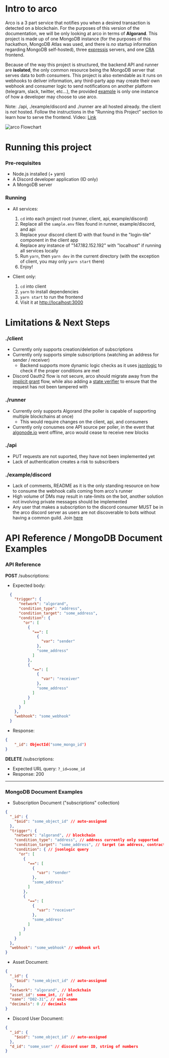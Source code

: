 # Intro to arco
Arco is a 3 part service that notifies you when a desired transaction is detected on a blockchain. For the purposes of this version of the documentation, we will be only looking at arco in terms of **Algorand**. This project is made up of one MongoDB instance (for the purposes of this hackathon, MongoDB Atlas was used, and there is *no* startup information regarding MongoDB self-hosted), three [expressjs](https://expressjs.com/) servers, and one [CRA](https://create-react-app.dev/) frontend.

Because of the way this project is structured, the backend API and runner are **isolated**, the only common resource being the MongoDB server that serves data to both consumers. This project is also extendable as it runs on webhooks to deliver information, any third-party app may create their own webhook and consumer logic to send notifications on another platform (telegram, slack, twitter, etc...), the provided [example](./example/discord/) is only one instance of how a developer may choose to use arco.

Note: ./api, ./example/discord and ./runner are all hosted already. the client is *not* hosted. Follow the instructions in the "Running this Project" section to learn how to serve the frontend.
Video: [Link](https://user-images.githubusercontent.com/115668052/199587825-35526276-90df-491e-93b6-1f0c6b6ab4ce.mp4)

![arco Flowchart](https://gateway.pinata.cloud/ipfs/QmWRorvKoTCk1VNxuG9FCPpe3PCrJ3msAmv2cdgVjs1J6B)

# Running this project
### Pre-requisites
- Node.js installed (+ yarn)
- A Discord developer application (ID only)
- A MongoDB server

### Running
- All services:
  1. ```cd``` into each project root (runner, client, api, example/discord)
  2. Replace all the ```sample.env``` files found in runner, example/discord, and api
  3. Replace your discord client ID with that found in the "login-tile" component in the client app
  4. Replace any instance of "147.182.152.192" with "localhost" if running all services locally
  5. Run ```yarn```, then ```yarn dev``` in the current directory (with the exception of client, you may only ```yarn start``` there)
  6. Enjoy!
   
- Client only:
  1. ```cd``` into client
  2. ```yarn``` to install dependencies
  3. ```yarn start``` to run the frontend
  4. Visit it at [http://localhost:3000](http://localhost:3000)

# Limitations & Next Steps
### ./client
- Currently only supports creation/deletion of subscriptions
- Currently only supports simple subscriptions (watching an address for sender / receiver)
  - Backend supports more dynamic logic checks as it uses [jsonlogic](https://jsonlogic.com/) to check if the proper conditions are met
- Discord Oauth2 flow is not secure, arco should migrate away from the [implicit grant](https://discord.com/developers/docs/topics/oauth2#implicit-grant) flow, while also adding a [state verifier](https://discord.com/developers/docs/topics/oauth2#state-and-security) to ensure that the request has not been tampered with

### ./runner
- Currently only supports Algorand (the poller is capable of supporting multiple blockchains at once)
  - This would require changes on the client, api, and consumers
- Currently only conusmes one API source per poller, in the event that [algonode.io](https://algonode.io/api/) went offline, arco would cease to receive new blocks

### ./api
- PUT requests are not suported, they have not been implemented yet
- Lack of authentication creates a risk to subscribers

### ./example/discord
- Lack of comments, README as it is the only standing resource on how to consume the webhook calls coming from arco's runner
- High volume of DMs may result in rate-limits on the bot, another solution not involving private messages should be implemented
- Any user that makes a subscription to the discord consumer MUST be in the arco discord server as users are not discoverable to bots without having a common guild. Join [here](https://discord.gg/RT9xFJvAfZ)

# API Reference / MongoDB Document Examples
### API Reference
**POST** /subscriptions:
- Expected body:
```json
  {
    "trigger": {
      "network": "algorand",
      "condition_type": "address",
      "condition_target": "some_address",
      "condition": {
        "or": [
          {
            "==": [
              {
                "var": "sender"
              },
              "some_address"
            ]
          },
          {
            "==": [
              {
                "var": "receiver"
              },
              "some_address"
            ]
          }
        ]
      }
    },
    "webhook": "some_webhook"
  }
```
- Response:
```json
{
    "_id": ObjectId("some_mongo_id")
}
```

**DELETE** /subscriptions:
- Expected URL query: ```?_id=some_id```
- Response: 200
---
### MongoDB Document Examples
- Subscription Document ("subscriptions" collection)
```json
{
  "_id": {
    "$oid": "some_object_id" // auto-assigned
  },
  "trigger": {
    "network": "algorand", // blockchain
    "condition_type": "address", // address currently only supported
    "condition_target": "some_address", // target (an address, contract ID, etc...), adddresses currently only supported
    "condition": { // jsonlogic query
      "or": [
        {
          "==": [
            {
              "var": "sender"
            },
            "some_address"
          ]
        },
        {
          "==": [
            {
              "var": "receiver"
            },
            "some_address"
          ]
        }
      ]
    }
  },
  "webhook": "some_webhook" // webhook url
}
```
- Asset Document:
```json
{
  "_id": {
    "$oid": "some_object_id" // auto-assigned
  },
  "network": "algorand", // blockchain
  "asset_id": some_int, // int
  "name": "D02-31", // unit-name
  "decimals": 0 // decimals
}
```

- Discord User Document:
```json
{
  "_id": {
    "$oid": "some_object_id" // auto-assigned
  },
  "d_id": "some_user" // discord user ID, string of numbers
}
```
